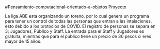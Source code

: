 #Pensamiento-computacional-orientado-a-objetos
Proyecto

La liga ABE esta organizando un toreno, por lo cual genera un programa para tener un control de todas las personas que entran a las intalaciones, esto debido a los protoclos de COVID. El registro de personas se separa en 3; Jugadores, Público y Staff. La entrada para el Staff y Jugadores es gratuita, mientras que para el público tiene un precio de 30 pesos si eres mayor de 15 años.
